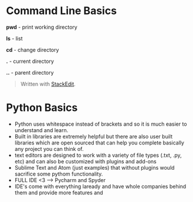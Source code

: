 

# Command Line Basics
**pwd** - print working directory

**ls** - list

**cd** - change directory

**.**  - current directory

**..** - parent directory


> Written with [StackEdit](https://stackedit.io/).

# Python Basics
* Python uses whitespace instead of brackets and so it is much easier to understand and learn.
* Built in libraries are extremely helpful but there are also user built libraries which are open sourced that can help you complete basically any project you can think of.
* text editors are designed to work with a variety of file types (.txt, .py, etc) and can also be customized with plugins and add-ons
* Sublime Text and Atom (just examples) that without plugins would sacrifice some pythom functionality. 
* FULL IDE <3 --> Pycharm and Spyder
* IDE's come with everything laready and have whole companies behind them and provide more features and 

<!--stackedit_data:
eyJoaXN0b3J5IjpbNTMwNjc4MTMsLTUxNzg0NzkwNiwyMTE3Nj
QyOTU5LDEwMTE2NjI1NDQsMTI4NjQ2ODU0NiwxNzM2OTEzMzEw
XX0=
-->